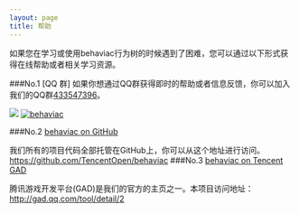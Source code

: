 ```yaml
---
layout: page
title: 帮助
---
```


如果您在学习或使用behaviac行为树的时候遇到了困难，您可以通过以下形式获得在线帮助或者相关学习资源。

###No.1 [QQ 群]
如果你想通过QQ群获得即时的帮助或者信息反馈，你可以加入我们的QQ群<a href="http://jq.qq.com/?_wv=1027&k=bahF0B">433547396</a>。

<img src="{{site.url}}{{site.baseurl}}/img/join_qq_group_qr_code.png"/>
<a target="_blank" href="http://shang.qq.com/wpa/qunwpa?idkey=d02dc4e77cb5e5eb98b9e4ac1d74c3dcbbe3b8091d41a51dec2c3e2aea0d8b0e"><img border="0" src="http://pub.idqqimg.com/wpa/images/group.png" alt="behaviac" title="behaviac"></a>

###No.2 [behaviac on GitHub](https://github.com/TencentOpen/behaviac)

我们所有的项目代码全部托管在GitHub上，你可以从这个地址进行访问。
<a href="https://github.com/TencentOpen/behaviac">https://github.com/TencentOpen/behaviac</a>
###No.3 [behaviac on Tencent GAD](http://gad.qq.com/tool/detail/2)

腾讯游戏开发平台(GAD)是我们的官方的主页之一。本项目访问地址：<a href="http://gad.qq.com/tool/detail/2">http://gad.qq.com/tool/detail/2</a>




